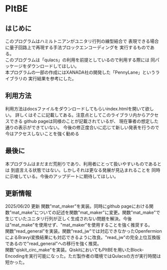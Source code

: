 # PItBE
## はじめに
このプログラムはハミルトニアンがユニタリ行列の線型結合で
表現できる場合に量子回路上で再現する手法ブロックエンコーディングを
実行するものである。\
このプログラムは「qulacs」の利用を前提としているので利用する際には
同パッケージをダウンロードしてほしい。\
本プログラムの一部の作成にはXANADA社の開発した「PennyLane」というライブラリの
実行結果を参考にした。

## 利用方法
利用方法はdocsファイルをダウンロードしてもらいindex.htmlを開いて欲しい。
詳しくはそこに記載してある。注意点としてこのライブラリ内からアクセスできる
github pageは同様のことが記載されているが、
現在筆者の想定した通りの表示ができていない。
今後の修正度合いに応じて新しい発表を行うので今はアクセスしないことを強く勧める

## 最後に
本プログラムはまだまだ荒削りであり、利用者にとって扱いやすいものであるとは
到底言える状態ではない。しかしそれは更なる発展が見込まれることを
同時に示唆している。今後のアップデートに期待してほしい。

## 更新情報
2025/06/20 更新
関数"mat_maker"を実装。同時にgithub pageにおける関数"mat_make"についての記述を関数"mat_maker"に変更。関数"mat_make"で生じていたユニタリ行列が正しく生成されない問題を解決。今後は"mat_make"を使用せず、"mat_maker"を使用することを強く推奨する。\
関数"read_general"を実装。関数"read_jw"では対応できなかったOpenfermionによるBravyi変換結果にも対応できるように改良。"read_jw"の完全上位互換版であるので"read_general"への移行を強く推奨。\
関数"qiskit_circ_make"を実装。QiskitにおいてもPItBEを用いたBlock-Encodingを実行可能になった。ただ製作者の環境ではQulacsの方が実行時間は短かった。